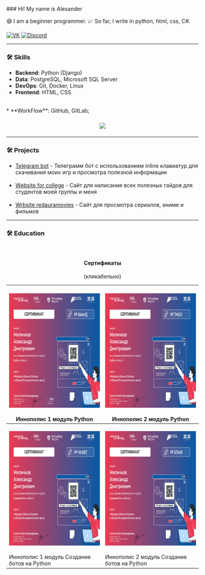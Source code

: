﻿﻿### Hi! My name is Alexander

😅 I am a beginner programmer. 📈 So far, I write in python, html, css, C#.

[![VK](https://img.shields.io/badge/-VK-0077FF?style=for-the-badge&logo=VK&logoColor=FFFFFF)](https://vk.com/komorilfg)
[![Discord](https://img.shields.io/badge/-Discord-5761F6?style=for-the-badge&logo=Discord&logoColor=FFFFFF)](https://discordapp.com/users/996144843287957514/)

---
<h3>🛠️ Skills</h3>

* **Backend**: Python (Django)
* **Data**: PostgreSQL, Microsoft SQL Server
* **DevOps**: Git, Docker, Linux
* **Frontend**: HTML, CSS
<br>
* **WorkFlow**: GitHub, GitLab;

<h3 align="center"><img src="https://github-readme-stats.vercel.app/api/top-langs/?username=Komorif&langs_count=6&layout=compact&theme=dark"></h3>


---

<h3>🛠️ Projects</h3>

- [Telegram bot](https://github.com/Komorif/Telegram_bot_pythonanywhere) - Телеграмм бот с использованием inline клавиатур
для скачивания моих игр и просмотра полезной информации
<br><br>
- [Website for college](https://github.com/Komorif/college_blog) - Сайт для написания всех полезных гайдов для студентов моей группы и меня 
<br><br>
- [Wrbsite redauramovies](https://github.com/Komorif/f) - Сайт для просмотра сериалов, аниме и фильмов

---

<h3>🛠️ Education</h3>
<br>

<h4 align="center">Сертификаты</h3>
<p align="center">(кликабельно)</p>

| <br>[<img src="assets/Python_module_part_1.jpg" height="300px" width="800px">](https://3.downloader.disk.yandex.ru/preview/67dfa336a8839880cf708c4fddb47d6eeb0ca7a5971a28ab7b473e5027520ea4/inf/O8RJc04RuhPi0xW8PR43g09pFmT72KjmPpNLM9juXQeQ3L9ldtkPthKu2UGmGKpx2Jf_UtfCcqP-AuJPZYb9iA%3D%3D?uid=1483988563&filename=Python_module_part_1.jpg&disposition=inline&hash=&limit=0&content_type=image%2Fjpeg&owner_uid=1483988563&tknv=v3&size=1905x919)<br><br>Иннополис 1 модуль Python                     | <br>[<img src="assets/Python_module_part_2.jpg" height="300px" width="800px">](https://downloader.disk.yandex.ru/preview/59f3867b99fdfed0960d61361682dc67ff34b13ac7f3e57e88b1188cc1cdca9b/686405a5/SHCWevO1KHOhj9CL_atrwE9pFmT72KjmPpNLM9juXQf6acm93W5WWHTjiouoiaiu8w6rZw8G5P0n3WOhcIR3dw%3D%3D?uid=0&filename=Python_module_part_2.jpg&disposition=inline&hash=&limit=0&content_type=image%2Fjpeg&owner_uid=0&tknv=v3&size=2048x2048)<br><br>Иннополис 2 модуль Python                    |
| ------------------------------------------------------------------------------------------------------------------------------------------------------------------------------------------------------------------------------------------------------------------------------------------------------------------------------------------------------------------------------------------------------------------------------------------------------------------------------------------- | ------------------------------------------------------------------------------------------------------------------------------------------------------------------------------------------------------------------------------------------------------------------------------------------------------------------------------------------------------------------------------------------------------------------------------------------------------------------------------------------ |
| <br>[<img src="assets/creating_a_bot_part_1.jpg" height="300px" width="800px">](https://downloader.disk.yandex.ru/preview/07f4ffa18886423ec5dc7be4c908bc10a17285285aa1a50b4e034ab4f1d9fac0/686405d9/kARbwjNK19gdiynn94ZPQ4WoHqPuvDrEQ1uhIUTUGnHSUZbN33pSGdRLO1RsuRWhSMnBxs0OdO8AAtrymxktsA%3D%3D?uid=0&filename=creating_a_bot_part_1.jpg&disposition=inline&hash=&limit=0&content_type=image%2Fjpeg&owner_uid=0&tknv=v3&size=2048x2048)<br><br>Иннополис 1 модуль Создание ботов на Python | <br>[<img src="assets/creating_a_bot_part_2.jpg" height="300px" width="800px">](https://downloader.disk.yandex.ru/preview/b1518267a6eff17896986d359e5a366658a49f28944a858095341814d5d6c80f/686405f8/SHCWevO1KHOhj9CL_atrwE9pFmT72KjmPpNLM9juXQf6acm93W5WWHTjiouoiaiu8w6rZw8G5P0n3WOhcIR3dw%3D%3D?uid=0&filename=Python_module_part_2.jpg&disposition=inline&hash=&limit=0&content_type=image%2Fjpeg&owner_uid=0&tknv=v3&size=2048x2048)<br><br>Иннополис 2 модуль Создание ботов на Python |
